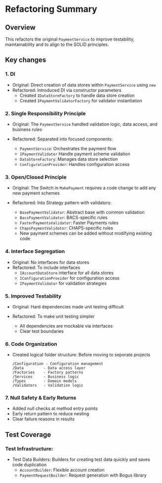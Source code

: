 # Refactoring Summary

## Overview
This refactors the original `PaymentService` to improve testability, maintainability and to align to the SOLID principles.

## Key changes

### 1. DI
- Original: Direct creation of data stores within `PaymentService` using `new`
- Refactored: Introduced DI via constructor parameters
  - Created `IDataStoreFactory` to handle data store creation
  - Created `IPaymentValidatorFactory` for validator instantiation

### 2. Single Responsibility Principle
- Original: The `PaymentService` handled validation logic, data access, and business rules

- Refactored: Separated into focused components:
  - `PaymentService`: Orchestrates the payment flow
  - `IPaymentValidator` Handle payment scheme validation
  - `DataStoreFactory`: Manages data store selection
  - `ConfigurationProvider`: Handles configuration access

### 3. Open/Closed Principle
- Original: The Switch in `MakePayment` requires a code change to add any new payment schemes

- Refactored: Into Strategy pattern with validators:
  - `BasePaymentValidator`: Abstract base with common validation
  - `BacsPaymentValidator`: BACS-specific rules
  - `FasterPaymentsValidator`: Faster Payments rules
  - `ChapsPaymentValidator`: CHAPS-specific rules
  - New payment schemes can be added without modifying existing code

### 4. Interface Segregation
- Original: No interfaces for data stores
- Refactored: To include interfaces
  - `IAccountDataStore` interface for all data stores
  - `IConfigurationProvider` for configuration access
  - `IPaymentValidator` for validation strategies

### 5. Improved Testability
- Original: Hard dependencies made unit testing difficult

- Refactored: To make unit testing simpler
  - All dependencies are mockable via interfaces
  - Clear test boundaries

### 6. Code Organization
- Created logical folder structure: Before moving to seporate projects
  ```
  /Configuration - Configuration management
  /Data         - Data access layer
  /Factories    - Factory patterns
  /Services     - Business logic
  /Types        - Domain models
  /Validators   - Validation logic
  ```

### 7. Null Safety & Early Returns
- Added null checks at method entry points
- Early return pattern to reduce nesting
- Clear failure reasons in results

## Test Coverage

### Test Infrastructure:
- Test Data Builders: Builders for creating test data quickly and saves code duplication
  - `AccountBuilder`: Flexible account creation
  - `PaymentRequestBuilder`: Request generation with Bogus library
